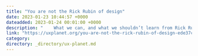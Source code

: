 ```yaml
---
title: "You are not the Rick Rubin of design"
date: 2023-01-23 10:44:57 +0000
dateadded: 2023-01-24 00:01:00 +0000
description: "    What we can, and what we shouldn’t learn from Rick Rubin’s approach to his craft  Continue reading on UX Planet »  "
link: "https://uxplanet.org/you-are-not-the-rick-rubin-of-design-ede37c1a47a5?source=rss----819cc2aaeee0---4"
category:
directory: _directory/ux-planet.md
---
```

